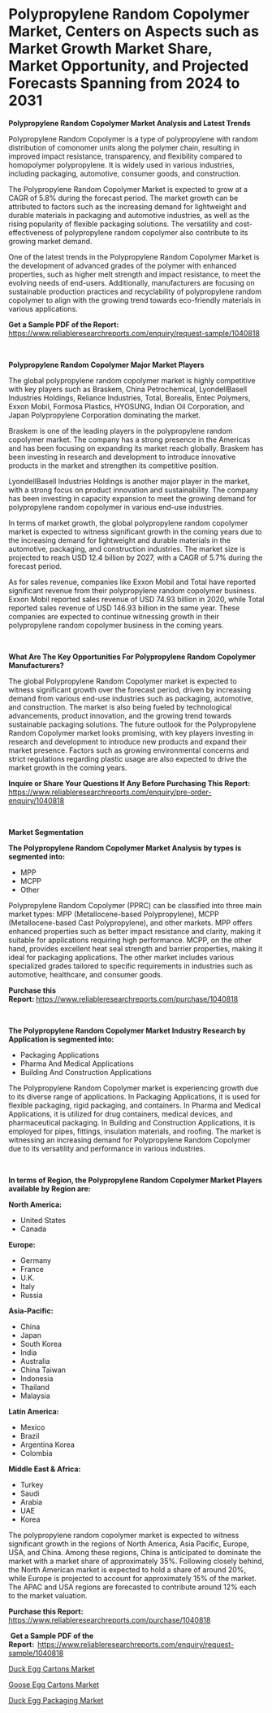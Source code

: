 <p><h1>Polypropylene Random Copolymer Market, Centers on Aspects such as Market Growth Market Share, Market Opportunity, and Projected Forecasts Spanning from 2024 to 2031</h1></p><p><strong>Polypropylene Random Copolymer Market Analysis and Latest Trends</strong></p>
<p><p>Polypropylene Random Copolymer is a type of polypropylene with random distribution of comonomer units along the polymer chain, resulting in improved impact resistance, transparency, and flexibility compared to homopolymer polypropylene. It is widely used in various industries, including packaging, automotive, consumer goods, and construction.</p><p>The Polypropylene Random Copolymer Market is expected to grow at a CAGR of 5.8% during the forecast period. The market growth can be attributed to factors such as the increasing demand for lightweight and durable materials in packaging and automotive industries, as well as the rising popularity of flexible packaging solutions. The versatility and cost-effectiveness of polypropylene random copolymer also contribute to its growing market demand.</p><p>One of the latest trends in the Polypropylene Random Copolymer Market is the development of advanced grades of the polymer with enhanced properties, such as higher melt strength and impact resistance, to meet the evolving needs of end-users. Additionally, manufacturers are focusing on sustainable production practices and recyclability of polypropylene random copolymer to align with the growing trend towards eco-friendly materials in various applications.</p></p>
<p><strong>Get a Sample PDF of the Report:&nbsp;</strong> <a href="https://www.reliableresearchreports.com/enquiry/request-sample/1040818">https://www.reliableresearchreports.com/enquiry/request-sample/1040818</a></p>
<p>&nbsp;</p>
<p><strong>Polypropylene Random Copolymer Major Market Players</strong></p>
<p><p>The global polypropylene random copolymer market is highly competitive with key players such as Braskem, China Petrochemical, LyondellBasell Industries Holdings, Reliance Industries, Total, Borealis, Entec Polymers, Exxon Mobil, Formosa Plastics, HYOSUNG, Indian Oil Corporation, and Japan Polypropylene Corporation dominating the market.</p><p>Braskem is one of the leading players in the polypropylene random copolymer market. The company has a strong presence in the Americas and has been focusing on expanding its market reach globally. Braskem has been investing in research and development to introduce innovative products in the market and strengthen its competitive position.</p><p>LyondellBasell Industries Holdings is another major player in the market, with a strong focus on product innovation and sustainability. The company has been investing in capacity expansion to meet the growing demand for polypropylene random copolymer in various end-use industries.</p><p>In terms of market growth, the global polypropylene random copolymer market is expected to witness significant growth in the coming years due to the increasing demand for lightweight and durable materials in the automotive, packaging, and construction industries. The market size is projected to reach USD 12.4 billion by 2027, with a CAGR of 5.7% during the forecast period.</p><p>As for sales revenue, companies like Exxon Mobil and Total have reported significant revenue from their polypropylene random copolymer business. Exxon Mobil reported sales revenue of USD 74.93 billion in 2020, while Total reported sales revenue of USD 146.93 billion in the same year. These companies are expected to continue witnessing growth in their polypropylene random copolymer business in the coming years.</p></p>
<p>&nbsp;</p>
<p><strong>What Are The Key Opportunities For Polypropylene Random Copolymer Manufacturers?</strong></p>
<p><p>The global Polypropylene Random Copolymer market is expected to witness significant growth over the forecast period, driven by increasing demand from various end-use industries such as packaging, automotive, and construction. The market is also being fueled by technological advancements, product innovation, and the growing trend towards sustainable packaging solutions. The future outlook for the Polypropylene Random Copolymer market looks promising, with key players investing in research and development to introduce new products and expand their market presence. Factors such as growing environmental concerns and strict regulations regarding plastic usage are also expected to drive the market growth in the coming years.</p></p>
<p><strong>Inquire or Share Your Questions If Any Before Purchasing This Report:</strong> <a href="https://www.reliableresearchreports.com/enquiry/pre-order-enquiry/1040818">https://www.reliableresearchreports.com/enquiry/pre-order-enquiry/1040818</a></p>
<p>&nbsp;</p>
<p><strong>Market Segmentation</strong></p>
<p><strong>The Polypropylene Random Copolymer Market Analysis by types is segmented into:</strong></p>
<p><ul><li>MPP</li><li>MCPP</li><li>Other</li></ul></p>
<p><p>Polypropylene Random Copolymer (PPRC) can be classified into three main market types: MPP (Metallocene-based Polypropylene), MCPP (Metallocene-based Cast Polypropylene), and other markets. MPP offers enhanced properties such as better impact resistance and clarity, making it suitable for applications requiring high performance. MCPP, on the other hand, provides excellent heat seal strength and barrier properties, making it ideal for packaging applications. The other market includes various specialized grades tailored to specific requirements in industries such as automotive, healthcare, and consumer goods.</p></p>
<p><strong>Purchase this Report:&nbsp;</strong><a href="https://www.reliableresearchreports.com/purchase/1040818">https://www.reliableresearchreports.com/purchase/1040818</a></p>
<p>&nbsp;</p>
<p><strong>The Polypropylene Random Copolymer Market Industry Research by Application is segmented into:</strong></p>
<p><ul><li>Packaging Applications</li><li>Pharma And Medical Applications</li><li>Building And Construction Applications</li></ul></p>
<p><p>The Polypropylene Random Copolymer market is experiencing growth due to its diverse range of applications. In Packaging Applications, it is used for flexible packaging, rigid packaging, and containers. In Pharma and Medical Applications, it is utilized for drug containers, medical devices, and pharmaceutical packaging. In Building and Construction Applications, it is employed for pipes, fittings, insulation materials, and roofing. The market is witnessing an increasing demand for Polypropylene Random Copolymer due to its versatility and performance in various industries.</p></p>
<p>&nbsp;</p>
<p><strong>In terms of Region, the Polypropylene Random Copolymer Market Players available by Region are:</strong></p>
<p>
    <p> <strong> North America: </strong>
        <ul>
            <li>United States</li>
            <li>Canada</li>
        </ul>
        </p> 
    <p> <strong> Europe: </strong>
        <ul>
            <li>Germany</li>
            <li>France</li>
            <li>U.K.</li>
            <li>Italy</li>
            <li>Russia</li>
        </ul>
        </p> 
    <p> <strong> Asia-Pacific: </strong>
        <ul>
            <li>China</li>
            <li>Japan</li>
            <li>South Korea</li>
            <li>India</li>
            <li>Australia</li>
            <li>China Taiwan</li>
            <li>Indonesia</li>
            <li>Thailand</li>
            <li>Malaysia</li>
        </ul>
        </p> 
    <p> <strong> Latin America: </strong>
        <ul>
            <li>Mexico</li>
            <li>Brazil</li>
            <li>Argentina Korea</li>
            <li>Colombia</li>
        </ul>
        </p> 
    <p> <strong> Middle East & Africa: </strong>
        <ul>
            <li>Turkey</li>
            <li>Saudi</li>
            <li>Arabia</li>
            <li>UAE</li>
            <li>Korea</li>
        </ul>
    </p>
    </p>
<p><p>The polypropylene random copolymer market is expected to witness significant growth in the regions of North America, Asia Pacific, Europe, USA, and China. Among these regions, China is anticipated to dominate the market with a market share of approximately 35%. Following closely behind, the North American market is expected to hold a share of around 20%, while Europe is projected to account for approximately 15% of the market. The APAC and USA regions are forecasted to contribute around 12% each to the market valuation.</p></p>
<p><strong>Purchase this Report: </strong><a href="https://www.reliableresearchreports.com/purchase/1040818">https://www.reliableresearchreports.com/purchase/1040818</a></p>
<p>&nbsp;<strong>Get a Sample PDF of the Report:&nbsp;&nbsp;</strong><a href="https://www.reliableresearchreports.com/enquiry/request-sample/1040818">https://www.reliableresearchreports.com/enquiry/request-sample/1040818</a></p>
<p><strong></strong></p>
<p><p><a href="https://view.publitas.com/reportprime-1/duck-egg-cartons-market-insights-market-players-and-forecast-till-2030/">Duck Egg Cartons Market</a></p><p><a href="https://view.publitas.com/reportprime-1/goose-egg-cartons-market-centers-on-aspects-such-as-market-growth-market-share-market-opportunity-and-projected-forecasts-spanning-from-2023-to-2030/">Goose Egg Cartons Market</a></p><p><a href="https://view.publitas.com/reportprime-1/duck-egg-packaging-market-provides-detailed-segmentation-of-this-market-based-on-type-application-and-region-and-forecast-for-the-period-from-2023-2030/">Duck Egg Packaging Market</a></p></p>